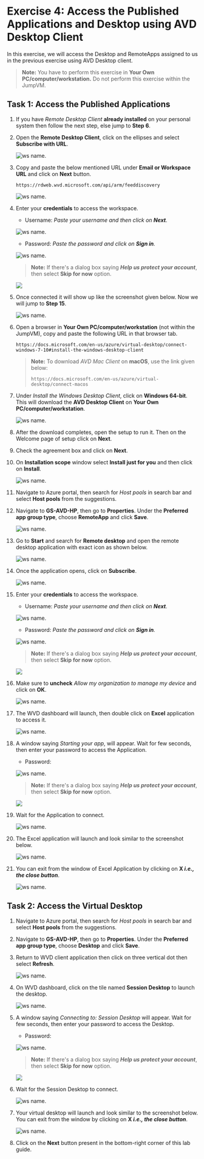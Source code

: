 # Exercise 4: Access the Published Applications and Desktop using AVD Desktop Client

In this exercise, we will access the Desktop and RemoteApps assigned to us in the previous exercise using AVD Desktop client.

> **Note:** You have to perform this exercise in **Your Own PC/computer/workstation.** Do not perform this exercise within the JumpVM.


## **Task 1: Access the Published Applications**

1. If you have *Remote Desktop Client* **already installed** on your personal system then follow the next step, else jump to **Step 6**. 

2. Open the **Remote Desktop Client**, click on the ellipses and select **Subscribe with URL**.

   ![ws name.](media/labinst25.png)

3. Copy and paste the below mentioned URL under **Email or Workspace URL** and click on **Next** button.

   ```https://rdweb.wvd.microsoft.com/api/arm/feeddiscovery```

   ![ws name.](media/labinst23.png)

4. Enter your **credentials** to access the workspace.

   - Username: *Paste your username* **<inject key="AzureAdUserEmail" />** *and then click on **Next**.*
   
   ![ws name.](media/95.png)

   - Password: *Paste the password* **<inject key="AzureAdUserPassword" />** *and click on **Sign in**.*

   ![ws name.](media/96.png)

   >**Note:** If there's a dialog box saying ***Help us protect your account***, then select **Skip for now** option.
 
   ![](media/login.png)

5. Once connected it will show up like the screenshot given below. Now we will jump to **Step 15**.

   ![ws name.](media/session.png)

6. Open a browser in **Your Own PC/computer/workstation** (not within the JumpVM), copy and paste the following URL in that browser tab.

   ```https://docs.microsoft.com/en-us/azure/virtual-desktop/connect-windows-7-10#install-the-windows-desktop-client```

   >**Note:** To download *AVD Mac Client* on **macOS**, use the link given below:
   >
   >```https://docs.microsoft.com/en-us/azure/virtual-desktop/connect-macos```

7. Under *Install the Windows Desktop Client*, click on **Windows 64-bit**. This will download the **AVD Desktop Client** on **Your Own PC/computer/workstation**.
   
   ![ws name.](media/a48.png)
      
8. After the download completes, open the setup to run it. Then on the Welcome page of setup click on **Next**.

9. Check the agreement box and click on **Next**.

10. On **Installation scope** window select **Install just for you** and then click on **Install**.

    ![ws name.](media/wvd41.png)

1.  Navigate to Azure portal, then search for *Host pools* in search bar and select **Host pools** from the suggestions.

1. Navigate to **GS-AVD-HP**, then go to **Properties**. Under the **Preferred app group type**, choose **RemoteApp** and click **Save**.

   ![ws name.](media/1.1.png)

11. Go to **Start** and search for **Remote desktop** and open the remote desktop application with exact icon as shown below.

    ![ws name.](media/137.png)
   
12. Once the application opens, click on **Subscribe**.

    ![ws name.](media/a49.png)
  
13. Enter your **credentials** to access the workspace.

    - Username: *Paste your username* **<inject key="AzureAdUserEmail" />** *and then click on **Next**.*
   
    ![ws name.](media/95.png)

    - Password: *Paste the password* **<inject key="AzureAdUserPassword" />** *and click on **Sign in**.*

    ![ws name.](media/96.png)

    >**Note:** If there's a dialog box saying ***Help us protect your account***, then select **Skip for now** option.

    ![](media/login.png)
   
14. Make sure to **uncheck** *Allow my organization to manage my device* and click on **OK**.

    ![ws name.](media/ex4t1s9.png)
   
   
15. The WVD dashboard will launch, then double click on **Excel** application to access it.

    ![ws name.](media/ex4t1s10.png)
   
16. A window saying *Starting your app*, will appear. Wait for few seconds, then enter your password to access the Application.

    - Password: **<inject key="AzureAdUserPassword" />**
   
    ![ws name.](media/ch14.png)

    >**Note:** If there's a dialog box saying ***Help us protect your account***, then select **Skip for now** option.

    ![](media/login.png)

17. Wait for the Application to connect.

    ![ws name.](media/58.png)
   
18. The Excel application will launch and look similar to the screenshot below.

    ![ws name.](media/ch15.png) 
    
19. You can exit from the window of Excel Application by clicking on **X *i.e., the close button***.

    ![ws name.](media/ch16.png)
   
## **Task 2: Access the Virtual Desktop**

1.  Navigate to Azure portal, then search for *Host pools* in search bar and select **Host pools** from the suggestions.

1. Navigate to **GS-AVD-HP**, then go to **Properties**. Under the **Preferred app group type**, choose **Desktop** and click **Save**.

1. Return to WVD client application then click on three vertical dot then select **Refresh**.

   ![ws name.](media/1.2.png)

1. On WVD dashboard, click on the tile named **Session Desktop** to launch the desktop.

   ![ws name.](media/ex4t2s2.png)
   
2. A window saying *Connecting to: Session Desktop* will appear. Wait for few seconds, then enter your password to access the Desktop.

   - Password: **<inject key="AzureAdUserPassword" />**
   
   ![ws name.](media/ch14.png)
   
   >**Note:** If there's a dialog box saying ***Help us protect your account***, then select **Skip for now** option.
   
   ![](media/login.png)

3. Wait for the Session Desktop to connect.

   ![ws name.](media/ex4t2s4.png)

4. Your virtual desktop will launch and look similar to the screenshot below. You can exit from the window by clicking on **X *i.e., the close button***. 
        
   ![ws name.](media/ex4t2s5.png)   
     
5. Click on the **Next** button present in the bottom-right corner of this lab guide. 
